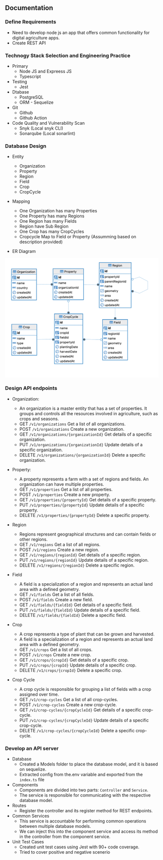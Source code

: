 ## Documentation

### Define Requirements

- Need to develop node js an app that offers common functionality for digital agriculture apps.
- Create REST API

### Technogy Stack Selection and Engineering Practice

- Primary
    - Node JS and Expreess JS
    - Typescript
- Testing
    - Jest
- Dtabase
    - PostgreSQL
    - ORM - Sequelize
- Git
    - Github
    - Github Action
- Code Quality and Vulnerability Scan
    - Snyk (Local snyk CLI)
    - Sonarqube (Local sonarlint)

### Database Design
- Entity
    - Organization
    - Property
    - Region
    - Field
    - Crop
    - CropCycle
- Mapping
    - One Organization has many Properties
    - One Property has many Regions
    - One Region has many Fields
    - Region have Sub Region
    - One Crop has many CropCycles
    - Cropcycle Map to Field or Property (Assumming based on description provided)

- ER Diagram

![ ER Diagram](./assets/ER-Diagram.png)

### Design API endpoints

- Organization:
    - An organization is a master entity that has a set of properties. It groups and controls all the resources involved in agriculture, such as crops and seasons.
    - GET `/v1/organizations` Get a list of all organizations.
    - POST `/v1/organizations` Create a new organization.
    - GET `/v1/organizations/{organizationId}` Get details of a specific organization.
    - PUT `/v1/organizations/{organizationId}` Update details of a specific organization.
    - DELETE `/v1/organizations/{organizationId}` Delete a specific organization.

- Property:
    -  A property represents a farm with a set of regions and fields. An organization can have multiple properties.
    - GET `/v1/properties` Get a list of all properties.
    - POST `/v1/properties` Create a new property.
    - GET `/v1/properties/{propertyId}` Get details of a specific property.
    - PUT `/v1/properties/{propertyId}` Update details of a specific property.
    - DELETE `/v1/properties/{propertyId}` Delete a specific property.

- Region
    - Regions represent geographical structures and can contain fields or other regions. 
    - GET `/v1/regions` Get a list of all regions.
    - POST `/v1/regions` Create a new region.
    - GET `/v1/regions/{regionId}` Get details of a specific region.
    - PUT `/v1/regions/{regionId}` Update details of a specific region.
    - DELETE `/v1/regions/{regionId}` Delete a specific region.

- Field
    - A field is a specialization of a region and represents an actual land area with a defined geometry.
    - GET `/v1/fields` Get a list of all fields.
    - POST `/v1/fields` Create a new field.
    - GET `/v1/fields/{fieldId}` Get details of a specific field.
    - PUT `/v1/fields/{fieldId}` Update details of a specific field.
    - DELETE `/v1/fields/{fieldId}` Delete a specific field.

- Crop
    - A crop represents a type of plant that can be grown and harvested.
    - A field is a specialization of a region and represents an actual land area with a defined geometry.
    - GET `/v1/crops` Get a list of all crops.
    - POST `/v1/crops` Create a new crop.
    - GET `/v1/crops/{cropId}` Get details of a specific crop.
    - PUT `/v1/crops/{cropId}` Update details of a specific crop.
    - DELETE `/v1/crops/{cropId}` Delete a specific crop.

- Crop Cycle
    - A crop cycle is responsible for grouping a list of fields with a crop assigned over time.
    - GET `/v1/crop-cycles` Get a list of all crop-cycles.
    - POST `/v1/crop-cycles` Create a new crop-cycle.
    - GET `/v1/crop-cycles/{cropCycleId}` Get details of a specific crop-cycle.
    - PUT `/v1/crop-cycles/{cropCycleId}` Update details of a specific crop-cycle.
    - DELETE `/v1/crop-cycles/{cropCycleId}` Delete a specific crop-cycle.    


### Develop an API server

- Database
    - Created a Models folder to place the database model, and it is based on sequelize.
    - Extracted config from the.env variable and exported from the `index.ts` file
- Components
    - Components are divided into two parts: `Controller` and `Service`.
    - The service is responsible for communicating with the respective database model.
- Routes
    - Register the controller and its register method for REST endpoints.
- Common Services
    - This service is accountable for performing common operations between multiple database models.
    - We can inject this into the component service and access its method in the controller from the component service.
- Unit Test Cases
    - Created unit test cases using Jest with 90+ code coverage.
    - Tried to cover positive and negative scenerio
